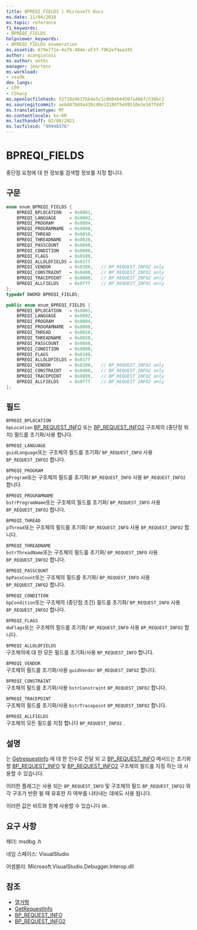 ```yaml
---
title: BPREQI_FIELDS | Microsoft Docs
ms.date: 11/04/2016
ms.topic: reference
f1_keywords:
- BPREQI_FIELDS
helpviewer_keywords:
- BPREQI_FIELDS enumeration
ms.assetid: 679e771e-4a79-484e-af37-f962ef4aa245
author: acangialosi
ms.author: anthc
manager: jmartens
ms.workload:
- vssdk
dev_langs:
- CPP
- CSharp
ms.openlocfilehash: 52710a9b17bb4e5c1c0b04b44507a466fc538bc2
ms.sourcegitcommit: ae6d47b09a439cd0e13180f5e89510e3e347fd47
ms.translationtype: MT
ms.contentlocale: ko-KR
ms.lasthandoff: 02/08/2021
ms.locfileid: "99948376"
---
```

# <a name="bpreqi_fields"></a>BPREQI_FIELDS
중단점 요청에 대 한 정보를 검색할 정보를 지정 합니다.

## <a name="syntax"></a>구문

```cpp
enum enum_BPREQI_FIELDS {
    BPREQI_BPLOCATION   = 0x0001,
    BPREQI_LANGUAGE     = 0x0002,
    BPREQI_PROGRAM      = 0x0004,
    BPREQI_PROGRAMNAME  = 0x0008,
    BPREQI_THREAD       = 0x0010,
    BPREQI_THREADNAME   = 0x0020,
    BPREQI_PASSCOUNT    = 0x0040,
    BPREQI_CONDITION    = 0x0080,
    BPREQI_FLAGS        = 0x0100,
    BPREQI_ALLOLDFIELDS = 0x01ff
    BPREQI_VENDOR       = 0x0200,   // BP_REQUEST_INFO2 only
    BPREQI_CONSTRAINT   = 0x0400,   // BP_REQUEST_INFO2 only
    BPREQI_TRACEPOINT   = 0x0800,   // BP_REQUEST_INFO2 only
    BPREQI_ALLFIELDS    = 0x0fff    // BP_REQUEST_INFO2 only
};
typedef DWORD BPREQI_FIELDS;
```

```csharp
public enum enum_BPREQI_FIELDS {
    BPREQI_BPLOCATION   = 0x0001,
    BPREQI_LANGUAGE     = 0x0002,
    BPREQI_PROGRAM      = 0x0004,
    BPREQI_PROGRAMNAME  = 0x0008,
    BPREQI_THREAD       = 0x0010,
    BPREQI_THREADNAME   = 0x0020,
    BPREQI_PASSCOUNT    = 0x0040,
    BPREQI_CONDITION    = 0x0080,
    BPREQI_FLAGS        = 0x0100,
    BPREQI_ALLOLDFIELDS = 0x01ff
    BPREQI_VENDOR       = 0x0200,   // BP_REQUEST_INFO2 only
    BPREQI_CONSTRAINT   = 0x0400,   // BP_REQUEST_INFO2 only
    BPREQI_TRACEPOINT   = 0x0800,   // BP_REQUEST_INFO2 only
    BPREQI_ALLFIELDS    = 0x0fff    // BP_REQUEST_INFO2 only
};
```

## <a name="fields"></a>필드
`BPREQI_BPLOCATION`\
`bpLocation` [BP_REQUEST_INFO](../../../extensibility/debugger/reference/bp-request-info.md) 또는 [BP_REQUEST_INFO2](../../../extensibility/debugger/reference/bp-request-info2.md) 구조체의 (중단점 위치) 필드를 초기화/사용 합니다.

`BPREQI_LANGUAGE`\
`guidLanguage`또는 구조체의 필드를 초기화/ `BP_REQUEST_INFO` 사용 `BP_REQUEST_INFO2` 합니다.

`BPREQI_PROGRAM`\
`pProgram`또는 구조체의 필드를 초기화/ `BP_REQUEST_INFO` 사용 `BP_REQUEST_INFO2` 합니다.

`BPREQI_PROGRAMNAME`\
`bstrProgramName`또는 구조체의 필드를 초기화/ `BP_REQUEST_INFO` 사용 `BP_REQUEST_INFO2` 합니다.

`BPREQI_THREAD`\
`pThread`또는 구조체의 필드를 초기화/ `BP_REQUEST_INFO` 사용 `BP_REQUEST_INFO2` 합니다.

`BPREQI_THREADNAME`\
`bstrThreadName`또는 구조체의 필드를 초기화/ `BP_REQUEST_INFO` 사용 `BP_REQUEST_INFO2` 합니다.

`BPREQI_PASSCOUNT`\
`bpPassCount`또는 구조체의 필드를 초기화/ `BP_REQUEST_INFO` 사용 `BP_REQUEST_INFO2` 합니다.

`BPREQI_CONDITION`\
`bpCondition`또는 구조체의 (중단점 조건) 필드를 초기화/ `BP_REQUEST_INFO` 사용 `BP_REQUEST_INFO2` 합니다.

`BPREQI_FLAGS`\
`dwFlags`또는 구조체의 필드를 초기화/ `BP_REQUEST_INFO` 사용 `BP_REQUEST_INFO2` 합니다.

`BPREQI_ALLOLDFIELDS`\
구조체의에 대 한 모든 필드를 초기화/사용 `BP_REQUEST_INFO` 합니다.

`BPREQI_VENDOR`\
구조체의 필드를 초기화/사용 `guidVendor` `BP_REQUEST_INFO2` 합니다.

`BPREQI_CONSTRAINT`\
구조체의 필드를 초기화/사용 `bstrConstraint` `BP_REQUEST_INFO2` 합니다.

`BPREQI_TRACEPOINT`\
구조체의 필드를 초기화/사용 `bstrTracepoint` `BP_REQUEST_INFO2` 합니다.

`BPREQI_ALLFIELDS`\
구조체의 모든 필드를 지정 합니다 `BP_REQUEST_INFO2` .

## <a name="remarks"></a>설명
는 [Getrequestinfo](../../../extensibility/debugger/reference/idebugbreakpointrequest2-getrequestinfo.md) 에 대 한 인수로 전달 되 고 [BP_REQUEST_INFO](../../../extensibility/debugger/reference/bp-request-info.md) 메서드는 초기화할 [BP_REQUEST_INFO](../../../extensibility/debugger/reference/bp-request-info.md) 및 [BP_REQUEST_INFO2](../../../extensibility/debugger/reference/bp-request-info2.md) 구조체의 필드를 지정 하는 데 사용할 수 있습니다.

이러한 플래그는 사용 되는 `BP_REQUEST_INFO` 및 구조체의 필드 `BP_REQUEST_INFO2` 와 각 구조가 반환 될 때 유효한 지 여부를 나타내는 데에도 사용 됩니다.

이러한 값은 비트와 함께 사용할 수 있습니다 `OR` .

## <a name="requirements"></a>요구 사항
헤더: msdbg .h

네임 스페이스: VisualStudio

어셈블리: Microsoft.VisualStudio.Debugger.Interop.dll

## <a name="see-also"></a>참조
- [열거형](../../../extensibility/debugger/reference/enumerations-visual-studio-debugging.md)
- [GetRequestInfo](../../../extensibility/debugger/reference/idebugbreakpointrequest2-getrequestinfo.md)
- [BP_REQUEST_INFO](../../../extensibility/debugger/reference/bp-request-info.md)
- [BP_REQUEST_INFO2](../../../extensibility/debugger/reference/bp-request-info2.md)
